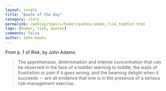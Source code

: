 ```yaml
---
layout: single 
title: "Quote of the day" 
category: story
permalink: /weblog/topics/humor/quotes/adams_risk_toddler.html
tags: [humor, risk, quotes] 
comments: false 
author: John Hawks 
---
```



<p>
From p. 1 of <i>Risk</i>, by John Adams: 
</p>

<blockquote>The apprehension, determination and intense concentration that can be observed in the face of a toddler learning to toddle, the wails of frustration or pain if it goes wrong, and the beaming delight when it succeeds -- are all evidence that one is in the presence of a serious risk-management exercise. </blockquote>

